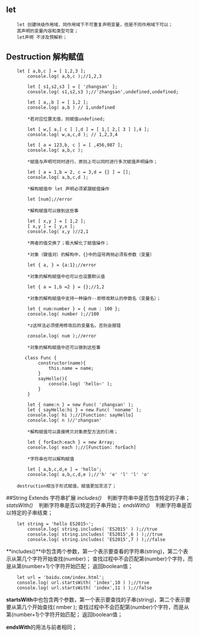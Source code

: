 ## let 
		let 创建块级作用域，同作用域下不可重复声明变量，但是不同作用域下可以；
        其声明的变量内容和类型可变；
        let声明 不涉及预解析；
        
## Destruction 解构赋值 

		let [ a,b,c ] = [ 1,2,3 ];
            console.log( a,b,c );//1,2,3

            let [ s1,s2,s3 ] = [ 'zhangsan' ];
            console.log( s1,s2,s3 );//'zhangsan',undefined,undefined;
            
            let [ a,,b ] = [ 1,2 ];
			console.log( a,b ) // 1,undefined
            
            *若对应位置无值，则赋值undefined;
            
            let [ w,[ a,[ c ] ],d ] = [ 1,[ 2,[ 3 ] ],4 ];
			console.log( w,a,c,d ); // 1,2,3,4
            
            let [ a = 123,b, c ] = [ ,456,987 ];
			console.log( a,b,c );
            
            *赋值与声明可同时进行，原则上可以同时进行多次赋值声明操作；
            
            let [ a = 1,b = 2, c = 3,d = {} ] = [];
			console.log( a,b,c,d );
            
            *解构赋值中 let 声明必须紧跟赋值操作
            
            let [num];//error
            
            *解构赋值可以做到这些事
            
            let [ x,y ] = [ 1,2 ];
            [ x,y ] = [ y,x ];
            console.log( x,y )//2,1
            
            *两者的值交换了；极大解化了赋值操作；
            
            *对象（键值对）的解构中，{}中的逗号两侧必须有参数（变量）
            
            let { a, } = {a:1};//error
            
            *对象的解构赋值中也可以也设置默认值
            
            let { a = 1,b =2 } = {};//1,2
            
            *对象的解构赋值中支持一种操作--即修改默认的参数名（变量名）；
            
            let { num:number } = { num : 100 };
			console.log( number );//100
            
            *z这样法必须使用修改后的变量名，否则会报错
            
            console.log( num );//error
            
            *对象的解构赋值中还可以做到这些事
            
           class Func {
                constructor(name){
                    this.name = name;
                }	
                sayHello(){
                    console.log( 'hello~' );
                }
            }

            let { name:n } = new Func( 'zhangsan' );
            let { sayHello:hi } = new Func( 'noname' );
            console.log( hi );//[Function: sayHello]
            console.log( n )//'zhangsan'
            
            *解构赋值可以直接拷贝对象原型方法的引用；
            
            let { forEach:each } = new Array;
			console.log( each );//[Function: forEach]
            
            *字符串也可以解构赋值
            
            let [ a,b,c,d,e ] = 'hello';
			console.log( a,b,c,d,e );//'h' 'e' 'l' 'l' 'o'
            
		destruction相当于形式赋值，赋值更加灵活了；
        
##String Extends 字符串扩展 
*includes()*&nbsp;&nbsp;&nbsp;	判断字符串中是否包含特定的子串；
*statsWith()*&nbsp;&nbsp;&nbsp;	判断字符串是否以特定的子串开始；
*endsWith()*&nbsp;&nbsp;&nbsp;	判断字符串是否以特定的子串结束；
		
        let string = 'hello ES2015~';
            console.log( string.includes( 'ES2015' ) );//true
            console.log( string.includes( 'ES2015',6 ) );//true
            console.log( string.includes( 'ES2015',7 ) );//false
        
  **includes()**中包含两个参数，第一个表示要查看的字符串(string)，第二个表示从第几个字符开始查找(number)；
  查找过程中不会匹配第(number)个字符，而是从第(number+1)个字符开始匹配；
  返回boolean值；
  		
        let url = 'baidu.com/index.html';
        console.log( url.startsWith( 'index',10 ) );//true
        console.log( url.startsWith( 'index',11 ) );//false
        
  **startsWith**中也包含两个参数，第一个表示要查找的子串(string)，第二个表示要要从第几个开始查找( nmber );
  查找过程中不会匹配第(number)个字符，而是从第(number+1)个字符开始匹配；
  返回boolean值；
  
  **endsWith**的用法与前者相同；